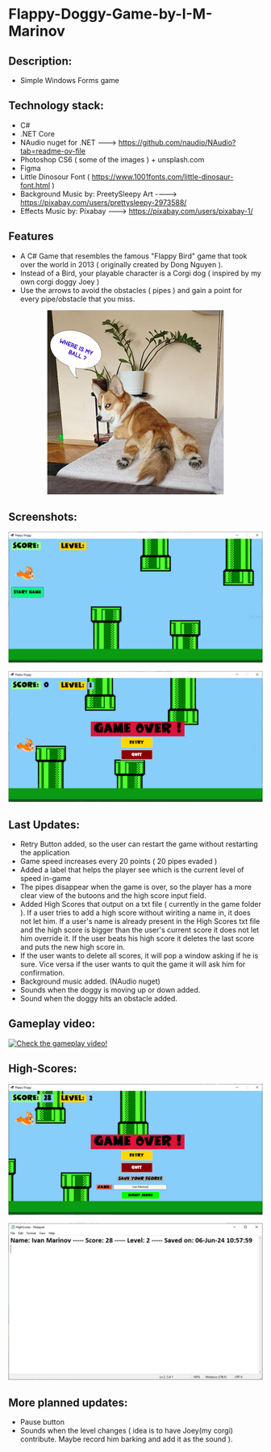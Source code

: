 # Flappy-Doggy-Game-by-I-M-Marinov

## Description:

- Simple Windows Forms game
  
## Technology stack:
- C#
- .NET Core
- NAudio nuget for .NET ---> https://github.com/naudio/NAudio?tab=readme-ov-file
- Photoshop CS6 ( some of the images ) + unsplash.com
- Figma
- Little Dinosour Font ( https://www.1001fonts.com/little-dinosaur-font.html )
- Background Music by: PreetySleepy Art ----> https://pixabay.com/users/prettysleepy-2973588/
- Effects Music by: Pixabay ---> https://pixabay.com/users/pixabay-1/

  

## Features
- A C# Game that resembles the famous "Flappy Bird" game that took over the world in 2013 ( originally created by Dong Nguyen ).
- Instead of a Bird, your playable character is a Corgi dog ( inspired by my own corgi doggy Joey ) 
- Use the arrows to avoid the obstacles ( pipes ) and gain a point for every pipe/obstacle that you miss.

<p align="center">
<img src="./joey-png.png">
</p>

## Screenshots: 

<p align="center">
<img src="./flappy-doggie-game.PNG">
</p>

<p align="center">
<img src="./flappy-doggie-game4.PNG">
</p>

## Last Updates: 

- Retry Button added, so the user can restart the game without restarting the application
- Game speed increases every 20 points ( 20 pipes evaded )
- Added a label that helps the player see which is the current level of speed in-game
- The pipes disappear when the game is over, so the player has a more clear view of the butoons and the high score input field.
- Added High Scores that output on a txt file ( currently in the game folder ). If a user tries to add a high score without wiriting a name in, it does not let him. If a user's name is already present in the High Scores txt file and the high score is bigger than the user's current score it does not let him override it. If the user beats his high score it deletes the last score and puts the new high score in.
- If the user wants to delete all scores, it will pop a window asking if he is sure. Vice versa if the user wants to quit the game it will ask him for confirmation. 
- Background music added. (NAudio nuget)
- Sounds when the doggy is moving up or down added.
- Sound when the doggy hits an obstacle added.

## Gameplay video: 

[![Check the gameplay video!](https://img.youtube.com/vi/fjd_cWuVttM/0.jpg)](https://www.youtube.com/watch?v=fjd_cWuVttM)


## High-Scores:

<p align="center">
<img src="./high-scores1.png">
</p>

<p align="center">
<img src="./high-scores2.png">
</p>


## More planned updates:

- Pause button
- Sounds when the level changes ( idea is to have Joey(my corgi) contribute. Maybe record him barking and add it as the sound ). 

  








 
